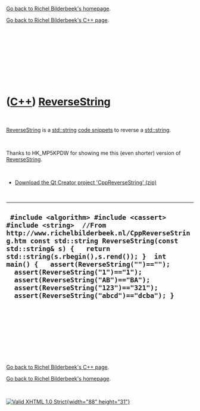 [Go back to Richel Bilderbeek's homepage](index.htm).

[Go back to Richel Bilderbeek's C++ page](Cpp.htm).

 

 

 

 

 

([C++](Cpp.htm)) [ReverseString](CppReverseString.htm)
======================================================

 

[ReverseString](CppReverseString.htm) is a [std::string](CppString.htm)
[code snippets](CppCodeSnippets.htm) to reverse a
[std::string](CppString.htm).

 

Thanks to HK\_MP5KPDW for showing me this (even shorter) version of
[ReverseString](CppReverseString.htm).

 

-   [Download the Qt Creator project
    'CppReverseString' (zip)](CppReverseString.zip)

 

  ----------------------------------------------------------------------------------------------------------------------------------------------------------------------------------------------------------------------------------------------------------------------------------------------------------------------------------------------------------------------------------------------------------------------------------------
  ` #include <algorithm> #include <cassert> #include <string>  //From http://www.richelbilderbeek.nl/CppReverseString.htm const std::string ReverseString(const std::string& s) {   return std::string(s.rbegin(),s.rend()); }  int main() {   assert(ReverseString("")=="");   assert(ReverseString("1")=="1");   assert(ReverseString("AB")=="BA");   assert(ReverseString("123")=="321");   assert(ReverseString("abcd")=="dcba"); }`
  ----------------------------------------------------------------------------------------------------------------------------------------------------------------------------------------------------------------------------------------------------------------------------------------------------------------------------------------------------------------------------------------------------------------------------------------

 

 

 

 

 

[Go back to Richel Bilderbeek's C++ page](Cpp.htm).

[Go back to Richel Bilderbeek's homepage](index.htm).

 

[![Valid XHTML 1.0 Strict](valid-xhtml10.png){width="88"
height="31"}](http://validator.w3.org/check?uri=referer)
